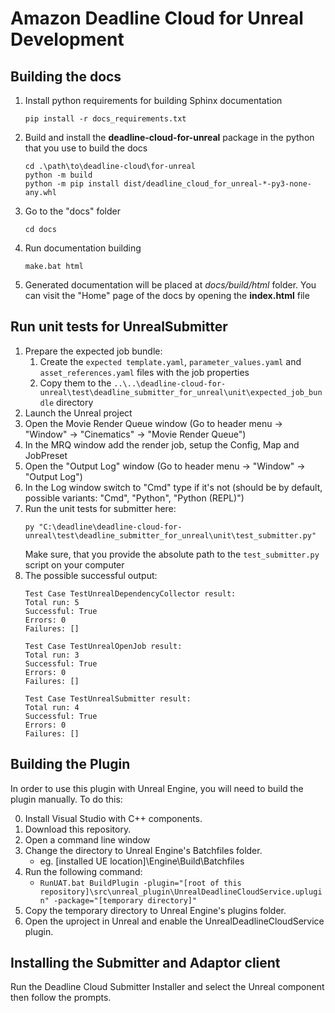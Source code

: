 # Amazon Deadline Cloud for Unreal Development

## Building the docs

1. Install python requirements for building Sphinx documentation
   ```
   pip install -r docs_requirements.txt
   ```
2. Build and install the **deadline-cloud-for-unreal** package in the python that you use to build the docs
   ```
   cd .\path\to\deadline-cloud\for-unreal
   python -m build
   python -m pip install dist/deadline_cloud_for_unreal-*-py3-none-any.whl
   ```
3. Go to the "docs" folder
   ```
   cd docs
   ```

4. Run documentation building
   ```
   make.bat html
   ```
   
5. Generated documentation will be placed at *docs/build/html* folder.
   You can visit the "Home" page of the docs by opening the **index.html** file


## Run unit tests for UnrealSubmitter

1. Prepare the expected job bundle:
   1. Create the ```expected template.yaml```, ```parameter_values.yaml``` and ```asset_references.yaml``` files with the job properties
   2. Copy them to the ```..\..\deadline-cloud-for-unreal\test\deadline_submitter_for_unreal\unit\expected_job_bundle``` directory
2. Launch the Unreal project
3. Open the Movie Render Queue window (Go to header menu -> "Window" -> "Cinematics" -> "Movie Render Queue")
4. In the MRQ window add the render job, setup the Config, Map and JobPreset
3. Open the "Output Log" window (Go to header menu -> "Window" -> "Output Log")
4. In the Log window switch to "Cmd" type if it's not
(should be by default, possible variants: "Cmd", "Python", "Python (REPL)")
5. Run the unit tests for submitter here:
   ```
   py "C:\deadline\deadline-cloud-for-unreal\test\deadline_submitter_for_unreal\unit\test_submitter.py"
   ```
   Make sure, that you provide the absolute path to the ```test_submitter.py``` script on your computer
6. The possible successful output:
   ```
   Test Case TestUnrealDependencyCollector result:
   Total run: 5
   Successful: True
   Errors: 0
   Failures: []
   
   Test Case TestUnrealOpenJob result:
   Total run: 3
   Successful: True
   Errors: 0
   Failures: []
   
   Test Case TestUnrealSubmitter result:
   Total run: 4
   Successful: True
   Errors: 0
   Failures: []
   ```

## Building the Plugin

In order to use this plugin with Unreal Engine, you will need to build the plugin manually. To do this:  

0. Install Visual Studio with C++ components. 
1. Download this repository.
2. Open a command line window
3. Change the directory to Unreal Engine's Batchfiles folder.
    - eg. [installed UE location]\Engine\Build\Batchfiles
4. Run the following command:
    - `RunUAT.bat BuildPlugin -plugin="[root of this repository]\src\unreal_plugin\UnrealDeadlineCloudService.uplugin" -package="[temporary directory]"` 
5. Copy the temporary directory to Unreal Engine's plugins folder.
6. Open the uproject in Unreal and enable the UnrealDeadlineCloudService plugin. 

## Installing the Submitter and Adaptor client

Run the Deadline Cloud Submitter Installer and select the Unreal component then follow the prompts.